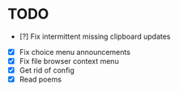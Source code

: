 # TODO

- [?] Fix intermittent missing clipboard updates
- [x] Fix choice menu announcements
- [x] Fix file browser context menu
- [x] Get rid of config
- [x] Read poems
